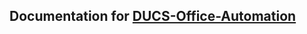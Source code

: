 ## Documentation for [DUCS-Office-Automation](https://github.com/ducs-office/ducs-office-automation) 
